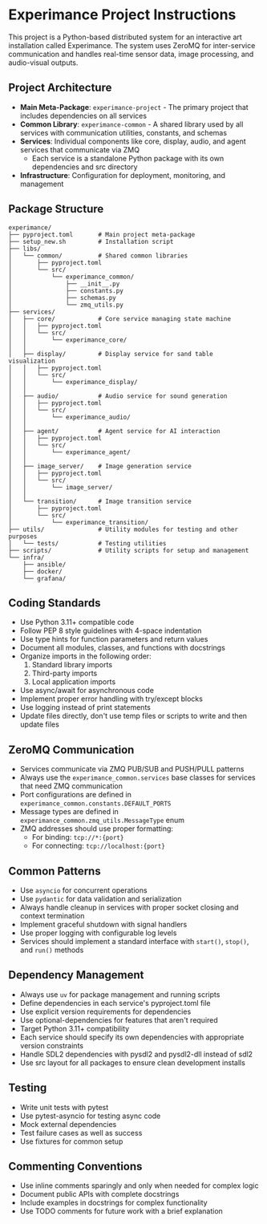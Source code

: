 # Experimance Project Instructions

This project is a Python-based distributed system for an interactive art installation called Experimance. The system uses ZeroMQ for inter-service communication and handles real-time sensor data, image processing, and audio-visual outputs.

## Project Architecture

- **Main Meta-Package**: `experimance-project` - The primary project that includes dependencies on all services
- **Common Library**: `experimance-common` - A shared library used by all services with communication utilities, constants, and schemas
- **Services**: Individual components like core, display, audio, and agent services that communicate via ZMQ
  - Each service is a standalone Python package with its own dependencies and src directory
- **Infrastructure**: Configuration for deployment, monitoring, and management

## Package Structure

```
experimance/
├── pyproject.toml       # Main project meta-package
├── setup_new.sh         # Installation script
├── libs/
│   └── common/          # Shared common libraries
│       ├── pyproject.toml
│       └── src/
│           └── experimance_common/
│               ├── __init__.py
│               ├── constants.py
│               ├── schemas.py
│               └── zmq_utils.py
├── services/
│   ├── core/            # Core service managing state machine
│   │   ├── pyproject.toml
│   │   └── src/
│   │       └── experimance_core/
│   │
│   ├── display/         # Display service for sand table visualization
│   │   ├── pyproject.toml
│   │   └── src/
│   │       └── experimance_display/
│   │
│   ├── audio/           # Audio service for sound generation
│   │   ├── pyproject.toml
│   │   └── src/
│   │       └── experimance_audio/
│   │
│   ├── agent/           # Agent service for AI interaction
│   │   ├── pyproject.toml
│   │   └── src/
│   │       └── experimance_agent/
│   │
│   ├── image_server/    # Image generation service
│   │   ├── pyproject.toml
│   │   └── src/
│   │       └── image_server/
│   │
│   └── transition/      # Image transition service
│       ├── pyproject.toml
│       └── src/
│           └── experimance_transition/
├── utils/               # Utility modules for testing and other purposes
│   └── tests/           # Testing utilities
├── scripts/             # Utility scripts for setup and management
└── infra/
    ├── ansible/
    ├── docker/
    └── grafana/
```

## Coding Standards

- Use Python 3.11+ compatible code
- Follow PEP 8 style guidelines with 4-space indentation
- Use type hints for function parameters and return values
- Document all modules, classes, and functions with docstrings
- Organize imports in the following order:
  1. Standard library imports
  2. Third-party imports
  3. Local application imports
- Use async/await for asynchronous code
- Implement proper error handling with try/except blocks
- Use logging instead of print statements
- Update files directly, don't use temp files or scripts to write and then update files

## ZeroMQ Communication

- Services communicate via ZMQ PUB/SUB and PUSH/PULL patterns
- Always use the `experimance_common.services` base classes for services that need ZMQ communication
- Port configurations are defined in `experimance_common.constants.DEFAULT_PORTS`
- Message types are defined in `experimance_common.zmq_utils.MessageType` enum
- ZMQ addresses should use proper formatting:
  - For binding: `tcp://*:{port}`
  - For connecting: `tcp://localhost:{port}`

## Common Patterns

- Use `asyncio` for concurrent operations
- Use `pydantic` for data validation and serialization
- Always handle cleanup in services with proper socket closing and context termination
- Implement graceful shutdown with signal handlers
- Use proper logging with configurable log levels
- Services should implement a standard interface with `start()`, `stop()`, and `run()` methods

## Dependency Management

- Always use `uv` for package management and running scripts
- Define dependencies in each service's pyproject.toml file
- Use explicit version requirements for dependencies
- Use optional-dependencies for features that aren't required
- Target Python 3.11+ compatibility
- Each service should specify its own dependencies with appropriate version constraints
- Handle SDL2 dependencies with pysdl2 and pysdl2-dll instead of sdl2
- Use src layout for all packages to ensure clean development installs

## Testing

- Write unit tests with pytest
- Use pytest-asyncio for testing async code
- Mock external dependencies
- Test failure cases as well as success
- Use fixtures for common setup

## Commenting Conventions

- Use inline comments sparingly and only when needed for complex logic
- Document public APIs with complete docstrings
- Include examples in docstrings for complex functionality
- Use TODO comments for future work with a brief explanation
